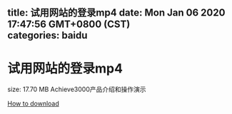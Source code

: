 
title: 试用网站的登录mp4
date: Mon Jan 06 2020 17:47:56 GMT+0800 (CST)    
categories: baidu
---

# 试用网站的登录mp4
size: 17.70 MB
 Achieve3000产品介绍和操作演示
 

[How to download](https://bpcam.bemobtrk.com/go/2ceec3aa-1ca2-46d6-b9ff-aaa5c184517c?jno=1035)